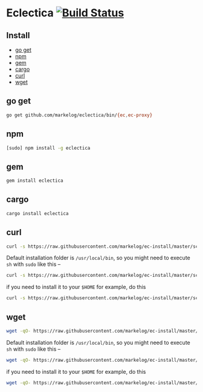 # Eclectica [![Build Status](https://travis-ci.org/markelog/eclectica.svg?branch=master)](https://travis-ci.org/markelog/eclectica)

## Install

- [go get](#go-get)
- [npm](#npm)
- [gem](#gem)
- [cargo](#cargo)
- [curl](#curl)
- [wget](#wget)

## go get

```sh
go get github.com/markelog/eclectica/bin/{ec,ec-proxy}
```

## npm

```sh
[sudo] npm install -g eclectica
```

## gem

```sh
gem install eclectica
```

## cargo

```sh
cargo install eclectica
```

## curl

```sh
curl -s https://raw.githubusercontent.com/markelog/ec-install/master/scripts/install.sh | sh
```

Default installation folder is `/usr/local/bin`, so you might need to execute `sh` with `sudo` like this –

```sh
curl -s https://raw.githubusercontent.com/markelog/ec-install/master/scripts/install.sh | sudo sh
```

if you need to install it to your `$HOME` for example, do this

```sh
curl -s https://raw.githubusercontent.com/markelog/ec-install/master/scripts/install.sh | EC_DEST=~/bin sh
```

## wget

```sh
wget -qO- https://raw.githubusercontent.com/markelog/ec-install/master/scripts/install.sh | sh
```

Default installation folder is `/usr/local/bin`, so you might need to execute `sh` with `sudo` like this –

```sh
wget -qO- https://raw.githubusercontent.com/markelog/ec-install/master/scripts/install.sh | sudo sh
```

if you need to install it to your `$HOME` for example, do this

```sh
wget -qO- https://raw.githubusercontent.com/markelog/ec-install/master/scripts/install.sh | EC_DEST=~/bin sh
```

